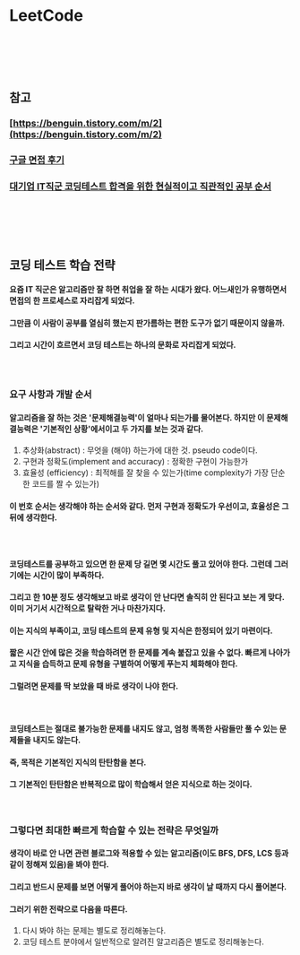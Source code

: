 # LeetCode
### <br/><br/><br/>

## 참고
### [https://benguin.tistory.com/m/2](https://benguin.tistory.com/m/2)
### [구글 면접 후기](https://norang.io/diary/interview_review/)
### [대기업 IT직군 코딩테스트 합격을 위한 현실적이고 직관적인 공부 순서](https://www.youtube.com/watch?v=ukkLCl9yBvE)
### 
### <br/><br/><br/>

## 코딩 테스트 학습 전략
#### 요즘 IT 직군은 알고리즘만 잘 하면 취업을 잘 하는 시대가 왔다. 어느새인가 유행하면서 면접의 한 프로세스로 자리잡게 되었다.
#### 그만큼 이 사람이 공부를 열심히 했는지 판가름하는 편한 도구가 없기 때문이지 않을까.
#### 그리고 시간이 흐르면서 코딩 테스트는 하나의 문화로 자리잡게 되었다.
### <br/>

### 요구 사항과 개발 순서
#### 알고리즘을 잘 하는 것은 '문제해결능력'이 얼마나 되는가를 물어본다. 하지만 이 문제해결능력은 '기본적인 상황'에서이고 두 가지를 보는 것과 같다.
1. 추상화(abstract) : 무엇을 (해야) 하는가에 대한 것. pseudo code이다.
2. 구현과 정확도(implement and accuracy) : 정확한 구현이 가능한가
3. 효율성 (efficiency) : 최적해를 잘 찾을 수 있는가(time complexity가 가장 단순한 코드를 짤 수 있는가)
#### 이 번호 순서는 생각해야 하는 순서와 같다. 먼저 구현과 정확도가 우선이고, 효율성은 그 뒤에 생각한다.
### <br/>

#### 코딩테스트를 공부하고 있으면 한 문제 당 길면 몇 시간도 풀고 있어야 한다. 그런데 그러기에는 시간이 많이 부족하다. 
#### 그리고 한 10분 정도 생각해보고 바로 생각이 안 난다면 솔직히 안 된다고 보는 게 맞다. 이미 거기서 시간적으로 탈락한 거나 마찬가지다.
#### 이는 지식의 부족이고, 코딩 테스트의 문제 유형 및 지식은 한정되어 있기 마련이다. 
#### 짧은 시간 안에 많은 것을 학습하려면 한 문제를 계속 붙잡고 있을 수 없다. 빠르게 나아가고 지식을 습득하고 문제 유형을 구별하여 어떻게 푸는지 체화해야 한다.
#### 그럴려면 문제를 딱 보았을 때 바로 생각이 나야 한다.
#### <br/>

#### 코딩테스트는 절대로 불가능한 문제를 내지도 않고, 엄청 똑똑한 사람들만 풀 수 있는 문제들을 내지도 않는다.
#### 즉, 목적은 기본적인 지식의 탄탄함을 본다.
#### 그 기본적인 탄탄함은 반복적으로 많이 학습해서 얻은 지식으로 하는 것이다.
#### <br/>

### 그렇다면 최대한 빠르게 학습할 수 있는 전략은 무엇일까
#### 생각이 바로 안 나면 관련 블로그와 적용할 수 있는 알고리즘(이도 BFS, DFS, LCS 등과 같이 정해져 있음)을 봐야 한다.
#### 그리고 반드시 문제를 보면 어떻게 풀어야 하는지 바로 생각이 날 때까지 다시 풀어본다. 
#### 그러기 위한 전략으로 다음을 따른다.
1. 다시 봐야 하는 문제는 별도로 정리해놓는다.
2. 코딩 테스트 분야에서 일반적으로 알려진 알고리즘은 별도로 정리해놓는다.
#### <br/>
